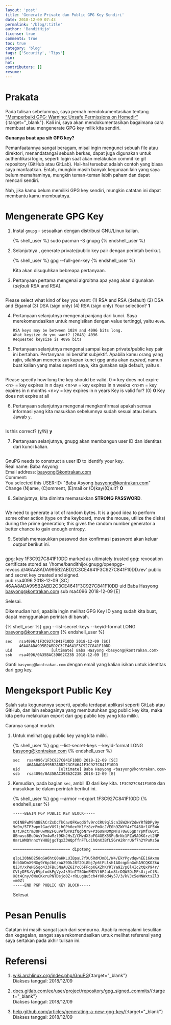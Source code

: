 ```yaml
---
layout: 'post'
title: 'Generate Private dan Public GPG Key Sendiri'
date: 2018-12-09 07:43
permalink: '/blog/:title'
author: 'BanditHijo'
license: true
comments: true
toc: true
category: 'blog'
tags: ['Security', 'Tips']
pin:
hot:
contributors: []
resume:
---
```


<!-- BANNER OF THE POST -->
<!-- <img class="post&#45;body&#45;img" src="{{ site.lazyload.logo_blank_banner }}" data-echo="" onerror="imgError(this);" alt="banner"> -->

# Prakata

Pada tulisan sebelumnya, saya pernah mendokumentasikan tentang ["Memperbaiki GPG: Warning: Unsafe Permissions on Homedir"](https://bandithijo.com/blog/memperbaiki-gpg-permissions-on-homedir){:target="_blank"}. Kali ini, saya akan mendokumentasikan bagaimana cara membuat atau mengenerate GPG key milik kita sendiri.

**Gunanya buat apa sih GPG key?**

Pemanfaatannya sangat beragam, misal ingin mengunci sebuah file atau direktori, menandatangai sebuah berkas, dapat juga digunakan untuk authentikasi login, seperti login saat akan melakukan commit ke git repository (GitHub atau GitLab). Hal-hal tersebut adalah contoh yang biasa saya manfaatkan. Entah, mungkin masih banyak kegunaan lain yang saya belum memahaminya, mungkin teman-teman lebih paham dan dapat mencari sendiri.

Nah, jika kamu belum memiliki GPG key sendiri, mungkin catatan ini dapat membantu kamu membuatnya.

# Mengenerate GPG Key

1. Instal `gnupg` - sesuaikan dengan distribusi GNU/Linux kalian.

    {% shell_user %}
sudo pacman -S gnupg
{% endshell_user %}

2. Selanjutnya , generate private/public key pair dengan perintah berikut.

   {% shell_user %}
gpg --full-gen-key
{% endshell_user %}

   Kita akan disuguhkan bebreapa pertanyaan.

3. Pertanyaan pertama mengenai algroitma apa yang akan digunakan (_default_ RSA and RSA).

   <pre>
Please select what kind of key you want:
    (1) RSA and RSA (default)
    (2) DSA and Elgamal
    (3) DSA (sign only)
    (4) RSA (sign only)
Your selection? <span class="is-warning"><b>1</b></span></pre>

4. Pertanyaan selanjutnya mengenai panjang dari kunci. Saya merekomendasikan untuk mengisikan dengan value tertinggi, yaitu `4096`.

   ```
   RSA keys may be between 1024 and 4096 bits long.
   What keysize do you want? (2048) 4096
   Requested keysize is 4096 bits
   ```

5. Pertanyaan selanjutnya mengenai sampai kapan private/public key pair ini bertahan. Pertanyaan ini bersifat subjektif. Apabila kamu orang yang rajin, silahkan menentukan kapan kunci gpg anda akan _expired_, namun buat kalian yang malas seperti saya, kita gunakan saja default, yaitu `0`.

   <pre>
Please specify how long the key should be valid.
    0 = key does not expire
    &lt;n>  = key expires in n days
    &lt;n>w = key expires in n weeks
    &lt;n>m = key expires in n months
    &lt;n>y = key expires in n years
Key is valid for? (0) <span class="is-warning"><b>0</b></span>
Key does not expire at all</pre>

6. Pertanyaan selanjutnya mengenai mengkonfirmasi apakah semua informasi yang kita masukkan sebelumnya sudah sesuai atau belum. Jawab `y`.

   <pre>
Is this correct? (y/N) <span class="is-warning"><b>y</b></span></pre>

7. Pertanyaan selanjutnya, gnupg akan membangun user ID dan identitas dari kunci kalian.

   <pre>
GnuPG needs to construct a user ID to identify your key.<br>
Real name: Baba Asyong<br>
Email address: basyong@kontrakan.com<br>
Comment:<br>
You selected this USER-ID:
  "Baba Asyong <basyong@kontrakan.com>"<br>
Change (N)ame, (C)omment, (E)mail or (O)kay/(Q)uit? <span class="is-warning"><b>O</b></span></pre>

8. Selanjutnya, kita diminta memasukkan **STRONG PASSWORD**.

   <pre>
We need to generate a lot of random bytes. It is a good idea to perform
some other action (type on the keyboard, move the mouse, utilize the
disks) during the prime generation; this gives the random number
generator a better chance to gain enough entropy.</pre>

9. Setelah memasukkan passwod dan konfirmasi password akan keluar *output* berikut ini.

   <pre>
gpg: key 1F3C927C841F10DD marked as ultimately trusted
gpg: revocation certificate stored as '/home/bandithijo/.gnupg/openpgp-revocs.d/46AA8ADA995B2ABD2C3CE4641F3C927C841F10DD.rev'
public and secret key created and signed.<br>
pub   rsa4096 2018-12-09 [SC]
      46AA8ADA995B2ABD2C3CE4641F3C927C841F10DD
uid                      Baba Hasyong <basyong@kontrakan.com>
sub   rsa4096 2018-12-09 [E]</pre>

   Selesai.

   Dikemudian hari, apabila ingin melihat GPG Key ID yang sudah kita buat, dapat menggunakan perintah di bawah.

   {% shell_user %}
gpg --list-secret-keys --keyid-format LONG basyong@kontrakan.com
{% endshell_user %}

   ```
   sec   rsa4096/1F3C927C841F10DD 2018-12-09 [SC]
         46AA8ADA995B2ABD2C3CE4641F3C927C841F10DD
   uid                 [ultimate] Baba Hasyong <basyong@kontrakan.com>
   ssb   rsa4096/0A35BAC39862C23B 2018-12-09 [E]
   ```

   Ganti `basyong@kontrakan.com` dengan email yang kalian isikan untuk identitas dari gpg key.

# Mengeksport Public Key

Salah satu kegunannya seperti, apabila terdapat aplikasi seperti GitLab atau GitHub, dan lain sebagainya yang membutuhkan gpg public key kita, maka kita perlu melakukan export dari gpg public key yang kita miliki.

Caranya sangat mudah.

1. Untuk melihat gpg public key yang kita miliki.

   {% shell_user %}
gpg --list-secret-keys --keyid-format LONG basyong@kontrakan.com
{% endshell_user %}

   ```
   sec   rsa4096/1F3C927C841F10DD 2018-12-09 [SC]
         46AA8ADA995B2ABD2C3CE4641F3C927C841F10DD
   uid                 [ultimate] Baba Hasyong <basyong@kontrakan.com>
   ssb   rsa4096/0A35BAC39862C23B 2018-12-09 [E]
   ```

2. Kemudian, pada bagian `sec`, ambil ID dari key kita. `1F3C927C841F10DD` dan masukkan ke dalam perintah berikut ini.

   {% shell_user %}
gpg --armor --export 1F3C927C841F10DD
{% endshell_user %}

   ```
   -----BEGIN PGP PUBLIC KEY BLOCK-----

   mQINBFwM9hQBEACrZsDcTkCavQFKwqdSfv9rcCRU9ql5cnIEW2HY2dwYRfBDPy9y
   9d9n/5TP3wpmlGaeVU9ljhGPh6exYK1Yz8zrPmOcJVE0h9ZWYY4rTS46OrlXF5Wn
   8/tJRctrm3OPuwMN2FQuVAfDYRzfQgbNr9+Pz6U9NOMpMTs70w65gDrYpMfxGQYi
   8Bnwsc8BuDAsY9m4wMzl9KhJHsZ/CMvdX3oFG4GEX5SPuBrNc1PZa9AOKGrzt2NP
   0mrLWNQYnnxYYH8BjgoTqxZ3WQpffnFTLcihQnX3BfL5GrA2RrrU6f7h2YPuMz5W

   ========================= dipotong =============================

   qlpL20bND258qGW6htQ0aHKLUIBpaL7fXU5RdMJmD1/W4/EkYPgvdqwhEE16Axmu
   BcbDWOnX9NGg9Y6pJbG/oWZ9DkJ8f2Oi8bj7p6tPLlsh1AOcqpbnGohA9CQKOZkW
   QiJY/xPeHS5qo433FBu5NaAUZ6IYcC6FFqpKGXZhKYRlYa9Z/pQl4Ic2tQxP94r/
   CVfyDFSzVyBVpfodkPgVyzJk9tnTTSGbeFMIVf6PJaLm8trDQWSDiMPsUijvCtRi
   X8t4Cny/6WeCKxruPNTDsjo0Z+rRLugQu5ch4Y0Rod4y57/3/kVJc5eMNWxtsZl3
   =m0Zl
   -----END PGP PUBLIC KEY BLOCK-----
   ```

   Selesai.

# Pesan Penulis

Catatan ini masih sangat jauh dari sempurna. Apabila mengalami kesulitan dan kegagalan, sangat saya rekomendasikan untuk melihat referensi yang saya sertakan pada akhir tulisan ini.



# Referensi

1. [wiki.archlinux.org/index.php/GnuPG](https://wiki.archlinux.org/index.php/GnuPG){:target="_blank"}
<br>Diakses tanggal: 2018/12/09

2. [docs.gitlab.com/ee/user/project/repository/gpg_signed_commits/](https://docs.gitlab.com/ee/user/project/repository/gpg_signed_commits/){:target="_blank"}
<br>Diakses tanggal: 2018/12/09

3. [help.github.com/articles/generating-a-new-gpg-key/](https://help.github.com/articles/generating-a-new-gpg-key/){:target="_blank"}
<br>Diakses tanggal: 2018/12/09
